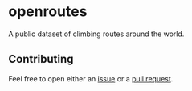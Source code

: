 # openroutes

A public dataset of climbing routes around the world.

## Contributing

Feel free to open either an [issue](https://github.com/drm2/openroutes/issues) or a [pull request](https://github.com/drm2/openroutes/pulls).
